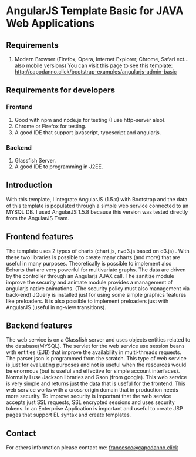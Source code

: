 # AngularJS Template Basic for JAVA Web Applications
## Requirements
1. Modern Browser (Firefox, Opera, Internet Explorer, Chrome, Safari ect... also mobile versions) 
You can visit this page to see this template: http://capodanno.click/bootstrap-examples/angularjs-admin-basic 

## Requirements for developers
### Frontend
1. Good with npm and node.js for testing (I use http-server also).
2. Chrome or Firefox for testing.
3. A good IDE that support javascript, typescript and angularjs.
### Backend
1. Glassfish Server.
2. A good IDE to programming in J2EE.
## Introduction
With this template, I integrate AngularJS (1.5.x) with Bootstrap and the data of this template is populated through a simple web service connected to an MYSQL DB.
I used AngularJS 1.5.8 because this version was tested directly from the AngularJS Team.

## Frontend features
The template uses 2 types of charts (chart.js, nvd3.js based on d3.js) . With these two libraries is possible to create many charts (and more) that are useful in many purposes.
Theoretically is possible to implement also Echarts that are very powerful for multivariate graphs.
The data are driven by the controller through an Angularjs AJAX call. 
The sanitize module improve the security and animate module provides a management of angularjs native animations. (The security policy must also management via back-end)
JQuery is installed just for using some simple graphics features like preloaders. It is also possible to implement preloaders just with AngularJS (useful in ng-view transitions).

## Backend features
The web service is on a Glassfish server and uses objects entities related to the database(MYSQL). 
The servlet for the web service use session beans with entities (EJB) that improve the availability in multi-threads requests.
The parser json is programmed from the scratch. This type of web service is just for evaluating purposes and not is useful when the resources would be enormous (but is useful and effective for simple account interfaces). 
Normally I use Jackson libraries and Gson (from google).
This web service is very simple and returns just the data that is useful for the frontend. This web service works with a cross-origin domain that in production needs more security.
To improve security is important that the web service accepts just SSL requests, SSL encrypted sessions and uses security tokens.
In an Enterprise Application is important and useful to create JSP pages that support EL syntax and create templates.

## Contact
For others information please contact me: francesco@capodanno.click
